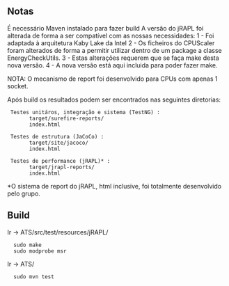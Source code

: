 Notas
--------------------------------------------------------------

É necessário Maven instalado para fazer build
A versão do jRAPL foi alterada de forma a ser compatível com as nossas necessidades:
     1 - Foi adaptada à arquitetura Kaby Lake da Intel
     2 - Os ficheiros do CPUScaler foram alterados de forma a permitir utilizar dentro de um package a classe EnergyCheckUtils.
     3 - Estas alterações requerem que se faça make desta nova versão.
     4 - A nova versão está aqui incluida para poder fazer make.

NOTA: O mecanismo de report foi desenvolvido para CPUs com apenas 1 socket.

Após build os resultados podem ser encontrados nas seguintes diretorias:

     Testes unitáros, integração e sistema (TestNG) :
           target/surefire-reports/
           index.html

     Testes de estrutura (JaCoCo) :
           target/site/jacoco/
           index.html

     Testes de performance (jRAPL)* :
           target/jrapl-reports/
           index.html

*O sistema de report do jRAPL, html inclusive, foi totalmente desenvolvido pelo grupo.


Build
--------------------------------------------------------------

Ir -> ATS/src/test/resources/jRAPL/
      
      sudo make
      sudo modprobe msr

Ir -> ATS/
       
      sudo mvn test
      
